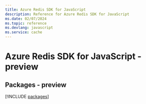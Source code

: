```yaml
---
title: Azure Redis SDK for JavaScript
description: Reference for Azure Redis SDK for JavaScript
ms.date: 02/07/2024
ms.topic: reference
ms.devlang: javascript
ms.service: cache
---
```

# Azure Redis SDK for JavaScript - preview
## Packages - preview
[!INCLUDE [packages](redis-index.md)]